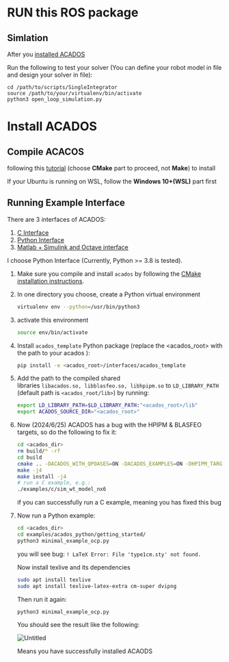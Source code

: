 # RUN this ROS package
## Simlation
After you [installed ACADOS](https://github.com/wisc-arclab/JACKAL_UGV/blob/ACADOS_NMPC_ROS/README.md#install-acados)

Run the following to test your solver (You can define your robot model in file and design your solver in file):
```
cd /path/to/scripts/SingleIntegrator
source /path/to/your/virtualenv/bin/activate
python3 open_loop_simulation.py
```

# Install ACADOS
## Compile ACACOS

following this [tutorial](https://docs.acados.org/installation/index.html) (choose **CMake** part to proceed, not **Make**) to install

If your Ubuntu is running on WSL, follow the **Windows 10+(WSL)** part first

## Running Example Interface

There are 3 interfaces of ACADOS:

1. [C Interface](https://docs.acados.org/c_interface/index.html)
2. [Python Interface](https://docs.acados.org/python_interface/index.html)
3. [Matlab + Simulink and Octave interface](https://docs.acados.org/matlab_octave_interface/index.html)

I choose Python Interface (Currently, Python >= 3.8 is tested).

1. Make sure you compile and install `acados` by following the [CMake installation instructions](https://docs.acados.org/installation/index.html).
2. In one directory you choose, create a Python virtual environment
    
    ```bash
    virtualenv env --python=/usr/bin/python3
    ```
    
3. activate this environment
    
    ```bash
    source env/bin/activate
    ```
    
4. Install `acados_template` Python package (replace the <acados_root> with the path to your acados ):
    
    ```bash
    pip install -e <acados_root>/interfaces/acados_template
    ```
    
5. Add the path to the compiled shared libraries `libacados.so, libblasfeo.so, libhpipm.so` to `LD_LIBRARY_PATH` (default path is `<acados_root/lib>`) by running:
    
    ```bash
    export LD_LIBRARY_PATH=$LD_LIBRARY_PATH:"<acados_root>/lib"
    export ACADOS_SOURCE_DIR="<acados_root>"
    ```
    
6. Now (2024/6/25) ACADOS has a bug with the HPIPM & BLASFEO targets, so do the following to fix it:
    
    ```bash
    cd <acados_dir>
    rm build/* -rf
    cd build
    cmake .. -DACADOS_WITH_QPOASES=ON -DACADOS_EXAMPLES=ON -DHPIPM_TARGET=GENERIC -DBLASFEO_TARGET=GENERIC
    make -j4
    make install -j4
    # run a C example, e.g.:
    ./examples/c/sim_wt_model_nx6
    ```
    
    if you can successfully run a C example, meaning you has fixed this bug
    
7. Now run a Python example:
    
    ```bash
    cd <acados_dir>
    cd examples/acados_python/getting_started/
    python3 minimal_example_ocp.py
    ```
    
    you will see bug: `! LaTeX Error: File 'type1cm.sty' not found.`
    
    Now install texlive and its dependencies

   ```bash
   sudo apt install texlive
   sudo apt install texlive-latex-extra cm-super dvipng
   ```
    
    Then run it again:
    
    ```bash
    python3 minimal_example_ocp.py
    ```
    
    You should see the result like the following:
    
    ![Untitled](https://github.com/wisc-arclab/JACKAL_UGV/blob/ACADOS_NMPC_ROS/image.png)
    
    Means you have successfully installed ACAODS
